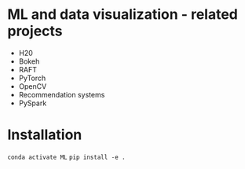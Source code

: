 # ML and data visualization - related projects
- H20
- Bokeh
- RAFT
- PyTorch
- OpenCV
- Recommendation systems 
- PySpark 


# Installation 
`conda activate ML`
`pip install -e .`